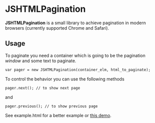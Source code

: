 # JSHTMLPagination

**JSHTMLPagination** is a small library to achieve pagination in modern browsers (currently supported Chrome and Safari).

## Usage

To paginate you need a container which is going to be the pagination *window* and some text to paginate.

    var pager = new JSHTMLPagination(container_elm, html_to_paginate);
    
To control the behavior you can use the following methods

    pager.next(); // to show next page
    
and

    pager.previous(); // to show previous page

    
See example.html for a better example or [this demo](http://tahvel.info/pagination/example.html).